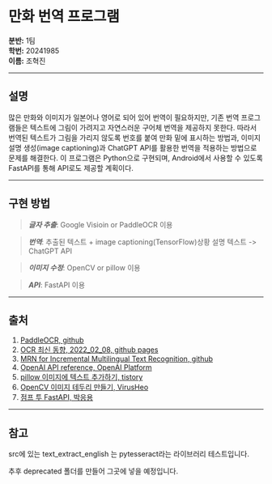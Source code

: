 # 만화 번역 프로그램

**분반:** 1팀  
**학번:** 20241985  
**이름:** 조혁진  

---

## 설명

많은 만화와 이미지가 일본어나 영어로 되어 있어 번역이 필요하지만, 기존 번역 프로그램들은 텍스트에 그림이 가려지고 자연스러운 구어체 번역을 제공하지 못한다. 따라서 번역된 텍스트가 그림을 가리지 않도록 번호를 붙여 만화 밑에 표시하는 방법과, 이미지 설명 생성(image captioning)과 ChatGPT API를 활용한 번역을 적용하는 방법으로 문제를 해결한다. 이 프로그램은 Python으로 구현되며, Android에서 사용할 수 있도록 FastAPI를 통해 API로도 제공할 계획이다.

<hr/>

## 구현 방법

> ___글자 추출___: Google Visioin or PaddleOCR 이용

> ___번역___: 추출된 텍스트 + image captioning(TensorFlow)상황 설명 텍스트 -> ChatGPT API

> ___이미지 수정___: OpenCV or pillow 이용

> ___API___: FastAPI 이용

<hr/>

## 출처
1. [PaddleOCR, github](https://github.com/PaddlePaddle/PaddleOCR/blob/main/README_en.md)
2. [OCR 최신 동향, 2022_02_08, github pages](https://yongwookha.github.io/MachineLearning/2022-02-08-current-ocrs)
3. [MRN for Incremental Multilingual Text Recognition, github](https://github.com/simplify23/MRN/blob/main/README.md)
4. [OpenAI API reference, OpenAI Platform](https://platform.openai.com/docs/api-reference/introduction)
5. [pillow 이미지에 텍스트 추가하기, tistory](https://daco2020.tistory.com/832)
6. [OpenCV 이미지 테두리 만들기, VirusHeo](https://virusheo.blogspot.com/2022/05/220528.html)
7. [점프 투 FastAPI, 박응용](https://wikidocs.net/book/8531)

---

## 참고
src에 있는 text_extract_english 는 pytesseract라는 라이브러리 테스트입니다.

추후 deprecated 폴더를 만들어 그곳에 넣을 예정입니다.
